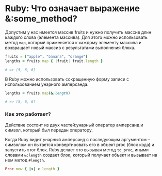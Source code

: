 # Ruby: Что означает выражение &:some_method?

Допустим у нас имеется массив fruits и нужно получить массив длин каждого слова (элемента массива).
Для этого можно использовать метод `map`, который применяется к каждому элементу массива и возвращает новый массив с 
результатами выполнения блока.

```ruby
fruits = ["apple", "banana", "orange"]
lengths = fruits.map { |fruit| fruit.length }

# => [5, 6, 6]
```

В Ruby можно использовать сокращенную форму записи с использованием унарного амперсанда.

```ruby
lengths = fruits.map(&:length)

# => [5, 6, 6]
```

### Как это работает?

Действие состоит из двух частей:унарный оператор амперсанд и символ, который был передан оператору.

Когда Ruby видит унарный амперсанд с последующим аргументом – символом он пытается конвертировать его в объект proc 
(блок кода) и запустить этот блок. Ruby делает это вызывая метод `to_proc`, иными словами `&:length` создает блок, который получает объект и вызывает на нем метод `#length`.

```ruby
Proc.new { |x| x.length }
```